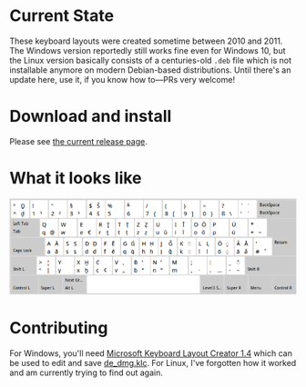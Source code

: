 # Current State

These keyboard layouts were created sometime between 2010 and 2011. The Windows version reportedly still works fine even for Windows 10, but the Linux version basically consists of a centuries-old `.deb` file which is not installable anymore on modern Debian-based distributions. Until there's an update here, use it, if you know how to—PRs very welcome!

# Download and install

Please see [the current release page](https://github.com/sixtyfive/de_dmg/releases/tag/ancient).

# What it looks like

![image](de_dmg.png)

# Contributing

For Windows, you'll need [Microsoft Keyboard Layout Creator 1.4](https://www.microsoft.com/en-us/download/details.aspx?id=22339) which can be used to edit and save [de_dmg.klc](de_dmg.klc). For Linux, I've forgotten how it worked and am currently trying to find out again.

